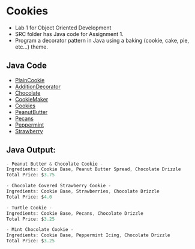 # Cookies
 - Lab 1 for Object Oriented Development
 - SRC folder has Java code for Assignment 1. 
 - Program a decorator pattern in Java using a baking (cookie, cake, pie, etc...) theme.
 
## Java Code
- [PlainCookie](src/PlainCookie.java)
- [AdditionDecorator](src/AdditionDecorator.java)
- [Chocolate](src/Chocolate.java)
- [CookieMaker](src/CookieMaker.java)
- [Cookies](src/Cookies.java)
- [PeanutButter](src/PeanutButter.java)
- [Pecans](src/Pecans.java)
- [Peppermint](src/Peppermint.java)
- [Strawberry](src/Strawberry.java)

## Java Output:
```java
- Peanut Butter & Chocolate Cookie -
Ingredients: Cookie Base, Peanut Butter Spread, Chocolate Drizzle
Total Price: $3.75

- Chocolate Covered Strawberry Cookie -
Ingredients: Cookie Base, Strawberries, Chocolate Drizzle
Total Price: $4.0

- Turtle Cookie -
Ingredients: Cookie Base, Pecans, Chocolate Drizzle
Total Price: $3.25

- Mint Chocolate Cookie -
Ingredients: Cookie Base, Peppermint Icing, Chocolate Drizzle
Total Price: $3.25
```
